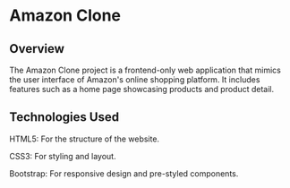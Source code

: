 # Amazon Clone

## Overview

The Amazon Clone project is a frontend-only web application that mimics the user interface of Amazon's online shopping platform. It includes features such as a home page showcasing products and  product detail.

## Technologies Used

HTML5: For the structure of the website.

CSS3: For styling and layout.

Bootstrap: For responsive design and pre-styled components.
